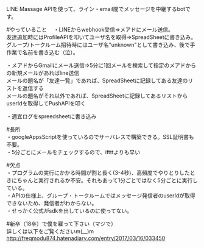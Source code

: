 LINE Massage APIを使って、ライン・email間でメッセージを中継するbotです。

#やっていること　
・LINEからwebhook受信⇒メアドにメール送信。  
友達追加時にはProfileAPIを叩いてユーザ名を取得⇒SpreadSheetに書き込み。  
グループ/トークルーム招待時にはユーザ名"unknown"として書き込み、後で手作業で名前を書き込む（泣）。  
  
・メアドからGmailにメール送信⇒5分に1回メールを検索して指定のメアドからの新規メールがあればline送信  
メールの題名が「友達一覧」であれば、SpreadSheetに記録してある友達のリストを返信する  
メールの題名がそれ以外であれば、SpreadSheetに記録してあるリストからuserIdを取得してPushAPIを叩く  
  
・適宜ログをspreedsheetに書き込み  
  
#長所  
・googleAppsScriptを使っているのでサーバレスで構築できる。SSL証明書も不要。  
・5分ごとにメールをチェックするので、iftttよりも早い  
  
#欠点  
・プログラムの実行にかかる時間が割と長く(3-4秒)、高頻度でやりとりしたときにちゃんと実行されるか不安。それもあって1分ごとではなく5分ごとに実行している。  
・APIの仕様上、グループ・トークルームではメッセージ発信者のuserIdが取得できないため、発信者がわからない。  
・せっかく公式がsdkを出しているのに使ってない。  
  
#新卒（18卒）で僕を雇って下さい（マジで）  
詳しくは以下をご覧くださいm(__)m  
http://freqmodu874.hatenadiary.com/entry/2017/03/16/033450

